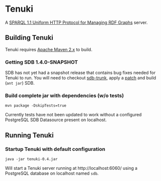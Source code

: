 # Tenuki

A [SPARQL 1.1 Uniform HTTP Protocol for Managing RDF Graphs](http://www.w3.org/TR/sparql11-http-rdf-update/) server.

## Building Tenuki

Tenuki requires [Apache Maven 2.x](http://maven.apache.org/) to build.

### Getting SDB 1.4.0-SNAPSHOT

SDB has not yet had a snapshot release that contains bug fixes needed for Tenuki to run. You will need to checkout [sdb-trunk](http://jena.svn.sourceforge.net/svnroot/jena/SDB/trunk), apply a [patch](https://gist.github.com/675719) and build (`ant jar`) SDB.

### Build complete jar with dependencies (w/o tests)

	mvn package -DskipTests=true

Currently tests have not been updated to work without a configured PostgreSQL SDB Datasource present on localhost.

## Running Tenuki

### Startup Tenuki with default configuration

	java -jar tenuki-0.4.jar

Will start a Tenuki server running at http://localhost:6060/ using a PostgreSQL database on localhost named `sdb`.
